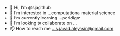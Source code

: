 - 👋 Hi, I’m @sjagithub
- 👀 I’m interested in ...computational material science
- 🌱 I’m currently learning ...peridigm
- 💞️ I’m looking to collaborate on ...
- 📫 How to reach me ...s.javad.aleyasin@gmail.com

<!---
sjagithub/sjagithub is a ✨ special ✨ repository because its `README.md` (this file) appears on your GitHub profile.
You can click the Preview link to take a look at your changes.
--->
